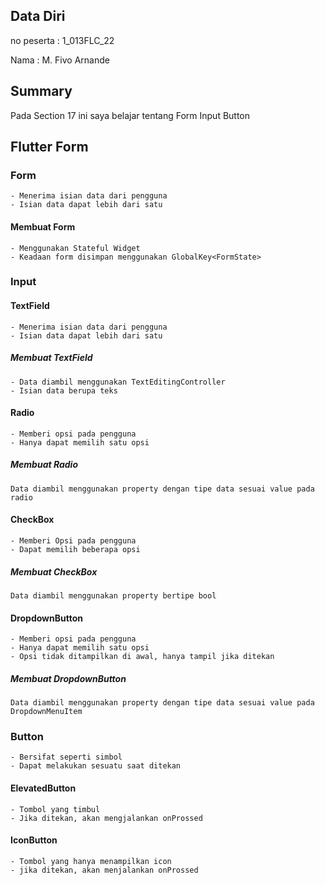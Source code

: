 ## Data Diri

no peserta : 1_013FLC_22

Nama : M. Fivo Arnande

## Summary
Pada Section 17 ini saya belajar tentang Form Input Button

## Flutter Form
### Form
    - Menerima isian data dari pengguna
    - Isian data dapat lebih dari satu
#### Membuat Form
    - Menggunakan Stateful Widget
    - Keadaan form disimpan menggunakan GlobalKey<FormState>
### Input
#### TextField
    - Menerima isian data dari pengguna
    - Isian data dapat lebih dari satu
##### Membuat TextField
    - Data diambil menggunakan TextEditingController
    - Isian data berupa teks
#### Radio
    - Memberi opsi pada pengguna
    - Hanya dapat memilih satu opsi
##### Membuat Radio
    Data diambil menggunakan property dengan tipe data sesuai value pada radio
#### CheckBox
    - Memberi Opsi pada pengguna
    - Dapat memilih beberapa opsi
##### Membuat CheckBox
    Data diambil menggunakan property bertipe bool
#### DropdownButton
    - Memberi opsi pada pengguna
    - Hanya dapat memilih satu opsi
    - Opsi tidak ditampilkan di awal, hanya tampil jika ditekan
##### Membuat DropdownButton
    Data diambil menggunakan property dengan tipe data sesuai value pada DropdownMenuItem
### Button
    - Bersifat seperti simbol
    - Dapat melakukan sesuatu saat ditekan
#### ElevatedButton
    - Tombol yang timbul
    - Jika ditekan, akan mengjalankan onProssed
#### IconButton
    - Tombol yang hanya menampilkan icon
    - jika ditekan, akan menjalankan onProssed
